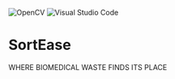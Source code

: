 ![OpenCV](https://img.shields.io/badge/opencv-%23white.svg?style=for-the-badge&logo=opencv&logoColor=white)  ![Visual Studio Code](https://img.shields.io/badge/Visual%20Studio%20Code-0078d7.svg?style=for-the-badge&logo=visual-studio-code&logoColor=white)



# SortEase
WHERE BIOMEDICAL WASTE FINDS ITS PLACE​
